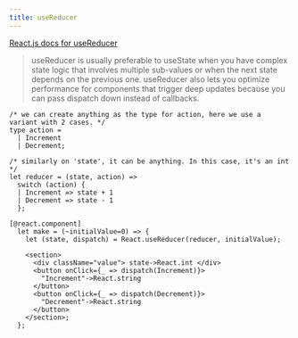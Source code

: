 ```yaml
---
title: useReducer
---
```


[React.js docs for useReducer](https://reactjs.org/docs/hooks-reference.html#usereducer)

> useReducer is usually preferable to useState when you have complex state logic that involves multiple sub-values or when the next state depends on the previous one. useReducer also lets you optimize performance for components that trigger deep updates because you can pass dispatch down instead of callbacks.

```reason
/* we can create anything as the type for action, here we use a variant with 2 cases. */
type action =
  | Increment
  | Decrement;

/* similarly on 'state', it can be anything. In this case, it's an int */
let reducer = (state, action) =>
  switch (action) {
  | Increment => state + 1
  | Decrement => state - 1
  };

[@react.component]
  let make = (~initialValue=0) => {
    let (state, dispatch) = React.useReducer(reducer, initialValue);

    <section>
      <div className="value"> state->React.int </div>
      <button onClick={_ => dispatch(Increment)}>
        "Increment"->React.string
      </button>
      <button onClick={_ => dispatch(Decrement)}>
        "Decrement"->React.string
      </button>
    </section>;
  };
```
